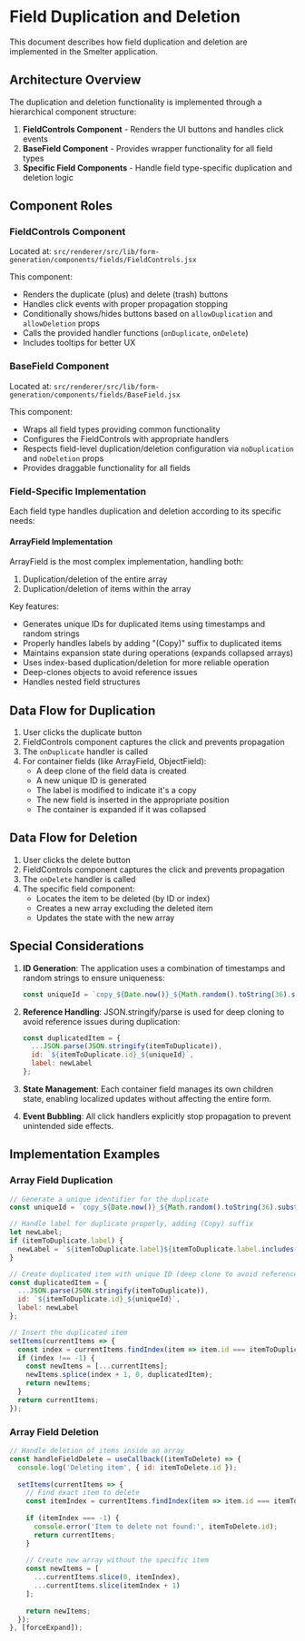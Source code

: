 # Field Duplication and Deletion

This document describes how field duplication and deletion are implemented in the Smelter application.

## Architecture Overview

The duplication and deletion functionality is implemented through a hierarchical component structure:

1. **FieldControls Component** - Renders the UI buttons and handles click events
2. **BaseField Component** - Provides wrapper functionality for all field types
3. **Specific Field Components** - Handle field type-specific duplication and deletion logic

## Component Roles

### FieldControls Component

Located at: `src/renderer/src/lib/form-generation/components/fields/FieldControls.jsx`

This component:
- Renders the duplicate (plus) and delete (trash) buttons
- Handles click events with proper propagation stopping
- Conditionally shows/hides buttons based on `allowDuplication` and `allowDeletion` props
- Calls the provided handler functions (`onDuplicate`, `onDelete`)
- Includes tooltips for better UX

### BaseField Component

Located at: `src/renderer/src/lib/form-generation/components/fields/BaseField.jsx`

This component:
- Wraps all field types providing common functionality
- Configures the FieldControls with appropriate handlers
- Respects field-level duplication/deletion configuration via `noDuplication` and `noDeletion` props
- Provides draggable functionality for all fields

### Field-Specific Implementation

Each field type handles duplication and deletion according to its specific needs:

#### ArrayField Implementation

ArrayField is the most complex implementation, handling both:
1. Duplication/deletion of the entire array
2. Duplication/deletion of items within the array

Key features:
- Generates unique IDs for duplicated items using timestamps and random strings
- Properly handles labels by adding "(Copy)" suffix to duplicated items
- Maintains expansion state during operations (expands collapsed arrays)
- Uses index-based duplication/deletion for more reliable operation
- Deep-clones objects to avoid reference issues
- Handles nested field structures

## Data Flow for Duplication

1. User clicks the duplicate button
2. FieldControls component captures the click and prevents propagation
3. The `onDuplicate` handler is called
4. For container fields (like ArrayField, ObjectField):
   - A deep clone of the field data is created
   - A new unique ID is generated
   - The label is modified to indicate it's a copy
   - The new field is inserted in the appropriate position
   - The container is expanded if it was collapsed

## Data Flow for Deletion

1. User clicks the delete button
2. FieldControls component captures the click and prevents propagation
3. The `onDelete` handler is called
4. The specific field component:
   - Locates the item to be deleted (by ID or index)
   - Creates a new array excluding the deleted item
   - Updates the state with the new array

## Special Considerations

1. **ID Generation**: The application uses a combination of timestamps and random strings to ensure uniqueness: 
   ```javascript
   const uniqueId = `copy_${Date.now()}_${Math.random().toString(36).substring(2, 9)}`;
   ```

2. **Reference Handling**: JSON.stringify/parse is used for deep cloning to avoid reference issues during duplication:
   ```javascript
   const duplicatedItem = {
     ...JSON.parse(JSON.stringify(itemToDuplicate)),
     id: `${itemToDuplicate.id}_${uniqueId}`,
     label: newLabel
   };
   ```

3. **State Management**: Each container field manages its own children state, enabling localized updates without affecting the entire form.

4. **Event Bubbling**: All click handlers explicitly stop propagation to prevent unintended side effects.

## Implementation Examples

### Array Field Duplication

```javascript
// Generate a unique identifier for the duplicate
const uniqueId = `copy_${Date.now()}_${Math.random().toString(36).substring(2, 9)}`;

// Handle label for duplicate properly, adding (Copy) suffix
let newLabel;
if (itemToDuplicate.label) {
  newLabel = `${itemToDuplicate.label}${itemToDuplicate.label.includes('(Copy)') ? ' (Copy)' : ' (Copy)'}`;
}

// Create duplicated item with unique ID (deep clone to avoid reference issues)
const duplicatedItem = {
  ...JSON.parse(JSON.stringify(itemToDuplicate)),
  id: `${itemToDuplicate.id}_${uniqueId}`,
  label: newLabel
};

// Insert the duplicated item
setItems(currentItems => {
  const index = currentItems.findIndex(item => item.id === itemToDuplicate.id);
  if (index !== -1) {
    const newItems = [...currentItems];
    newItems.splice(index + 1, 0, duplicatedItem);
    return newItems;
  }
  return currentItems;
});
```

### Array Field Deletion

```javascript
// Handle deletion of items inside an array
const handleFieldDelete = useCallback((itemToDelete) => {
  console.log('Deleting item', { id: itemToDelete.id });
  
  setItems(currentItems => {
    // Find exact item to delete
    const itemIndex = currentItems.findIndex(item => item.id === itemToDelete.id);
    
    if (itemIndex === -1) {
      console.error('Item to delete not found:', itemToDelete.id);
      return currentItems;
    }
    
    // Create new array without the specific item
    const newItems = [
      ...currentItems.slice(0, itemIndex),
      ...currentItems.slice(itemIndex + 1)
    ];
    
    return newItems;
  });
}, [forceExpand]);
```